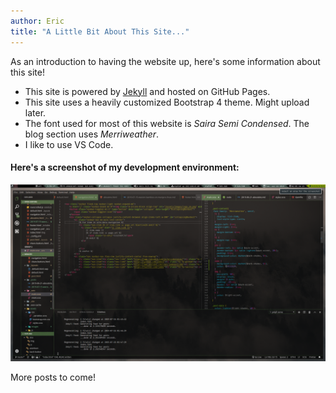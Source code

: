 ```yaml
---
author: Eric
title: "A Little Bit About This Site..."
---
```

As an introduction to having the website up, here's some information about this site!

- This site is powered by [Jekyll](https://jekyllrb.com/) and hosted on GitHub Pages. 
- This site uses a heavily customized Bootstrap 4 theme. Might upload later. 
- The font used for most of this website is *Saira Semi Condensed*. The blog section uses *Merriweather*. 
- I like to use VS Code.

#### Here's a screenshot of my development environment:
[![Screenshot](/assets/images/screeny.png "Screenshot")](/assets/images/screeny.png)

More posts to come!
